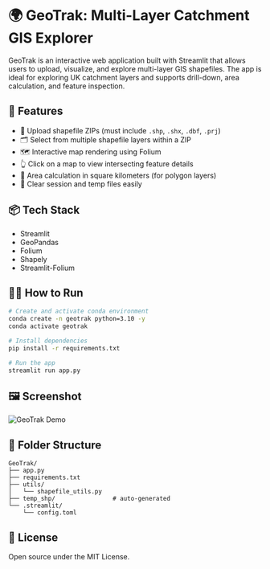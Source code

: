 # 🌍 GeoTrak: Multi-Layer Catchment GIS Explorer

GeoTrak is an interactive web application built with Streamlit that allows users to upload, visualize, and explore multi-layer GIS shapefiles. The app is ideal for exploring UK catchment layers and supports drill-down, area calculation, and feature inspection.

## 🚀 Features

- 📁 Upload shapefile ZIPs (must include `.shp`, `.shx`, `.dbf`, `.prj`)
- 🗂 Select from multiple shapefile layers within a ZIP
- 🗺️ Interactive map rendering using Folium
- 👆 Click on a map to view intersecting feature details
- 📐 Area calculation in square kilometers (for polygon layers)
- 🧹 Clear session and temp files easily

## 📦 Tech Stack

- Streamlit
- GeoPandas
- Folium
- Shapely
- Streamlit-Folium

## 🧑‍💻 How to Run

```bash
# Create and activate conda environment
conda create -n geotrak python=3.10 -y
conda activate geotrak

# Install dependencies
pip install -r requirements.txt

# Run the app
streamlit run app.py
```

## 🖼️ Screenshot

![GeoTrak Demo](screenshots/demo.png)

## 📁 Folder Structure

```
GeoTrak/
├── app.py
├── requirements.txt
├── utils/
│   └── shapefile_utils.py
├── temp_shp/                # auto-generated
└── .streamlit/
    └── config.toml
```

## 📜 License

Open source under the MIT License.